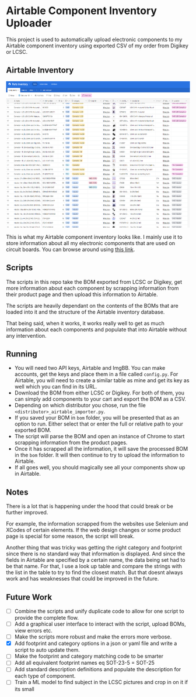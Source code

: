 # Airtable Component Inventory Uploader

This project is used to automatically upload electronic components to my Airtable component inventory using exported CSV of my order from Digikey or LCSC. 

## Airtable Inventory

<img src="res/Screenshot%202023-03-23%20182859.png" alt="Airtable Inventory Screenshot" width="800" height="400">

This is what my Airtable component inventory looks like. I mainly use it to store information about all my electronic components that are used on circuit boards. You can browse around using [this link](https://airtable.com/shr21ZMnu0kvK3dMV).

## Scripts

The scripts in this repo take the BOM exported from LCSC or Digikey, get more information about each component by scrapping information from their product page and then upload this information to Airtable. 

The scripts are heavily dependant on the contents of the BOMs that are loaded into it and the structure of the Airtable inventory database. 

That being said, when it works, it works really well to get as much information about each components and populate that into Airtable without any intervention. 

## Running

- You will need two API keys, Airtable and ImgBB. You can make accounts, get the keys and place them in a file called `config.py`. For Airtable, you will need to create a similar table as mine and get its key as well which you can find in its URL. 
- Download the BOM from either LCSC or Digikey. For both of them, you can simply add components to your cart and export the BOM as a CSV. 
- Depending on which distributor you chose, run the file `<distributor>_airtable_importer.py`.
- If you saved your BOM in `bom` folder, you will be presented that as an option to run. Either select that or enter the full or relative path to your exported BOM. 
- The script will parse the BOM and open an instance of Chrome to start scrapping information from the product pages. 
- Once it has scrapped all the information, it will save the processed BOM in the `bom` folder. It will then continue to try to upload the information to Airtable.
- If all goes well, you should magically see all your components show up in Airtable. 

## Notes

There is a lot that is happening under the hood that could break or be further improved. 

For example, the information scrapped from the websites use Selenium and XCodes of certain elements. If the web design changes or some product page is special for some reason, the script will break.

Another thing that was tricky was getting the right category and footprint since there is no standard way that information is displayed. And since the fields in Airtable are specified by a certain name, the data being set had to be that name. For that, I use a look up table and compare the strings with the list in the table to try to find the closest match. But that doesnt always work and has weaknesses that could be improved in the future. 

## Future Work

- [ ] Combine the scripts and unify duplicate code to allow for one script to provide the complete flow.
- [ ] Add a graphical user interface to interact with the script, upload BOMs, view errors etc.
- [ ] Make the scripts more robust and make the errors more verbose.
- [x] Add footprint and category options in a json or yaml file and write a script to auto update them. 
- [ ] Make the footprint and category matching code to be smarter
- [ ] Add all equivalent footprint names eq SOT-23-5 = SOT-25
- [ ] Add standard description definitions and populate the description for each type of component.
- [ ] Train a ML model to find subject in the LCSC pictures and crop in on it if its small
